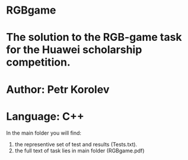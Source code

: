 # RGBgame
# The solution to the RGB-game task for the Huawei scholarship competition. 
# Author: Petr Korolev
# Language: C++

In the main folder you will find:
1) the representive set of test and results (Tests.txt).
2) the full text of task lies in main folder (RGBgame.pdf)
